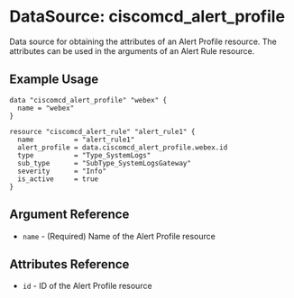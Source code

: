 # DataSource: ciscomcd_alert_profile
Data source for obtaining the attributes of an Alert Profile resource. The attributes can be used in the arguments of an Alert Rule resource.

## Example Usage
```hcl
data "ciscomcd_alert_profile" "webex" {
  name = "webex"
}

resource "ciscomcd_alert_rule" "alert_rule1" {
  name          = "alert_rule1"
  alert_profile = data.ciscomcd_alert_profile.webex.id
  type          = "Type_SystemLogs"
  sub_type      = "SubType_SystemLogsGateway"
  severity      = "Info"
  is_active     = true
}
```

## Argument Reference
* `name` - (Required) Name of the Alert Profile resource

## Attributes Reference
* `id` - ID of the Alert Profile resource

